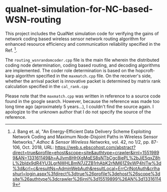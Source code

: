# qualnet-simulation-for-NC-based-WSN-routing

This project includes the QualNet simulation code for verifying the gains of network coding based wireless sensor network routing algorithm 
for enhanced resource efficiency and communication reliability specified in the Ref. [^1]. 

The `routing_wsnrandomcoder.cpp` file is the main file wherein the distributed coding node determination, coding based routing, and decoding algorithms are implemented.
The coder role determination is based on the hopcroft-karp algorithm specified in the `maxmatch.cpp` file.
On the receiver's side, whether the arrival packet is innovative packet is determined by matrix rank calculation specified in the `cal_rank.cpp`

Please note that the `maxmatch.cpp` was written in reference to a source code  found in the google search.
However, because the reference was made too long time ago (aproximately 5 years...), I couldn't find the source again.
I apologize to the unknown author that I do not specify the source of the reference. 

[^1]: J. Bang et. al, "An Energy-Efficient Data Delivery Scheme Exploiting Network Coding and Maximum Node-Disjoint Paths in Wireless Sensor Networks," *Adhoc & Sensor Wireless Networks*, vol. 42, no 1/2, pp. 87-106, Oct. 2018, URL: https://web.s.ebscohost.com/abstract?direct=true&profile=ehost&scope=site&authtype=crawler&jrnl=15519899&AN=133161149&h=AJlvm8HHXgMqES8sNTbCgc8iePL%2bJjE5qxZ8hL%2bIdx9dR4YU3LgrNWHLBmN7JZZB1rhAbK2rNM61Z9xWP4hlTw%3d%3d&crl=c&resultNs=AdminWebAuth&resultLocal=ErrCrlNotAuth&crlhashurl=login.aspx%3fdirect%3dtrue%26profile%3dehost%26scope%3dsite%26authtype%3dcrawler%26jrnl%3d15519899%26AN%3d133161149

